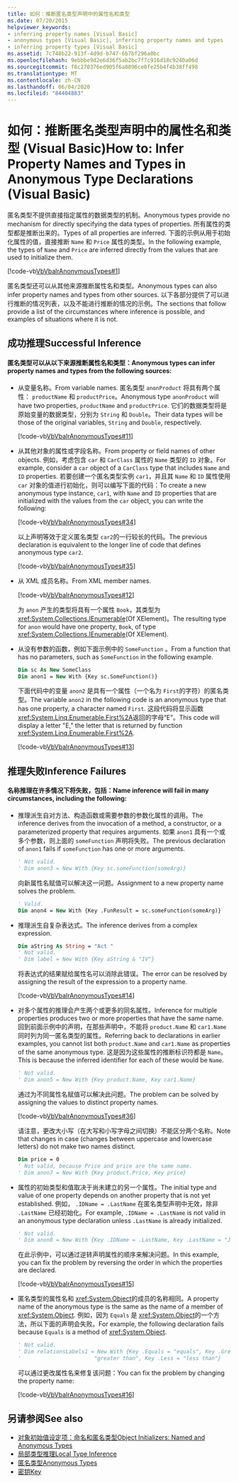 ```yaml
---
title: 如何：推断匿名类型声明中的属性名和类型
ms.date: 07/20/2015
helpviewer_keywords:
- inferring property names [Visual Basic]
- anonymous types [Visual Basic], inferring property names and types
- inferring property types [Visual Basic]
ms.assetid: 7c748b22-913f-4d9d-b747-6b7bf296a0bc
ms.openlocfilehash: 9ebbbe9d2e6d36f5ab2bc7f7c916d18c9240a06d
ms.sourcegitcommit: f8c270376ed905f6a8896ce0fe25b4f4b38ff498
ms.translationtype: MT
ms.contentlocale: zh-CN
ms.lasthandoff: 06/04/2020
ms.locfileid: "84404883"
---
```

# <a name="how-to-infer-property-names-and-types-in-anonymous-type-declarations-visual-basic"></a><span data-ttu-id="29ec7-102">如何：推断匿名类型声明中的属性名和类型 (Visual Basic)</span><span class="sxs-lookup"><span data-stu-id="29ec7-102">How to: Infer Property Names and Types in Anonymous Type Declarations (Visual Basic)</span></span>

<span data-ttu-id="29ec7-103">匿名类型不提供直接指定属性的数据类型的机制。</span><span class="sxs-lookup"><span data-stu-id="29ec7-103">Anonymous types provide no mechanism for directly specifying the data types of properties.</span></span> <span data-ttu-id="29ec7-104">所有属性的类型都是推断出来的。</span><span class="sxs-lookup"><span data-stu-id="29ec7-104">Types of all properties are inferred.</span></span> <span data-ttu-id="29ec7-105">下面的示例从用于初始化属性的值，直接推断 `Name` 和 `Price` 属性的类型。</span><span class="sxs-lookup"><span data-stu-id="29ec7-105">In the following example, the types of `Name` and `Price` are inferred directly from the values that are used to initialize them.</span></span>

[!code-vb[VbVbalrAnonymousTypes#1](~/samples/snippets/visualbasic/VS_Snippets_VBCSharp/VbVbalrAnonymousTypes/VB/Class1.vb#1)]

<span data-ttu-id="29ec7-106">匿名类型还可以从其他来源推断属性名和类型。</span><span class="sxs-lookup"><span data-stu-id="29ec7-106">Anonymous types can also infer property names and types from other sources.</span></span> <span data-ttu-id="29ec7-107">以下各部分提供了可以进行推断的情况列表，以及不能进行推断的情况的示例。</span><span class="sxs-lookup"><span data-stu-id="29ec7-107">The sections that follow provide a list of the circumstances where inference is possible, and examples of situations where it is not.</span></span>

## <a name="successful-inference"></a><span data-ttu-id="29ec7-108">成功推理</span><span class="sxs-lookup"><span data-stu-id="29ec7-108">Successful Inference</span></span>

#### <a name="anonymous-types-can-infer-property-names-and-types-from-the-following-sources"></a><span data-ttu-id="29ec7-109">匿名类型可以从以下来源推断属性名和类型：</span><span class="sxs-lookup"><span data-stu-id="29ec7-109">Anonymous types can infer property names and types from the following sources:</span></span>

- <span data-ttu-id="29ec7-110">从变量名称。</span><span class="sxs-lookup"><span data-stu-id="29ec7-110">From variable names.</span></span> <span data-ttu-id="29ec7-111">匿名类型 `anonProduct` 将具有两个属性： `productName` 和 `productPrice`。</span><span class="sxs-lookup"><span data-stu-id="29ec7-111">Anonymous type `anonProduct` will have two properties, `productName` and `productPrice`.</span></span> <span data-ttu-id="29ec7-112">它们的数据类型将是原始变量的数据类型，分别为 `String` 和 `Double`。</span><span class="sxs-lookup"><span data-stu-id="29ec7-112">Their data types will be those of the original variables, `String` and `Double`, respectively.</span></span>

  [!code-vb[VbVbalrAnonymousTypes#11](~/samples/snippets/visualbasic/VS_Snippets_VBCSharp/VbVbalrAnonymousTypes/VB/Class1.vb#11)]

- <span data-ttu-id="29ec7-113">从其他对象的属性或字段名称。</span><span class="sxs-lookup"><span data-stu-id="29ec7-113">From property or field names of other objects.</span></span> <span data-ttu-id="29ec7-114">例如，考虑包含 `car` 和 `CarClass` 属性的 `Name` 类型的 `ID` 对象。</span><span class="sxs-lookup"><span data-stu-id="29ec7-114">For example, consider a `car` object of a `CarClass` type that includes `Name` and `ID` properties.</span></span> <span data-ttu-id="29ec7-115">若要创建一个匿名类型实例 `car1`，并且其 `Name` 和 `ID` 属性使用 `car` 对象的值进行初始化，则可以编写下面的代码：</span><span class="sxs-lookup"><span data-stu-id="29ec7-115">To create a new anonymous type instance, `car1`, with `Name` and `ID` properties that are initialized with the values from the `car` object, you can write the following:</span></span>

  [!code-vb[VbVbalrAnonymousTypes#34](~/samples/snippets/visualbasic/VS_Snippets_VBCSharp/VbVbalrAnonymousTypes/VB/Class1.vb#34)]

  <span data-ttu-id="29ec7-116">以上声明等效于定义匿名类型 `car2`的一行较长的代码。</span><span class="sxs-lookup"><span data-stu-id="29ec7-116">The previous declaration is equivalent to the longer line of code that defines anonymous type `car2`.</span></span>

  [!code-vb[VbVbalrAnonymousTypes#35](~/samples/snippets/visualbasic/VS_Snippets_VBCSharp/VbVbalrAnonymousTypes/VB/Class1.vb#35)]

- <span data-ttu-id="29ec7-117">从 XML 成员名称。</span><span class="sxs-lookup"><span data-stu-id="29ec7-117">From XML member names.</span></span>

  [!code-vb[VbVbalrAnonymousTypes#12](~/samples/snippets/visualbasic/VS_Snippets_VBCSharp/VbVbalrAnonymousTypes/VB/Class1.vb#12)]

  <span data-ttu-id="29ec7-118">为 `anon` 产生的类型将具有一个属性 `Book`，其类型为 <xref:System.Collections.IEnumerable>(Of XElement)。</span><span class="sxs-lookup"><span data-stu-id="29ec7-118">The resulting type for `anon` would have one property, `Book`, of type <xref:System.Collections.IEnumerable>(Of XElement).</span></span>

- <span data-ttu-id="29ec7-119">从没有参数的函数，例如下面示例中的 `SomeFunction` 。</span><span class="sxs-lookup"><span data-stu-id="29ec7-119">From a function that has no parameters, such as `SomeFunction` in the following example.</span></span>

  ```vb
  Dim sc As New SomeClass
  Dim anon1 = New With {Key sc.SomeFunction()}
  ```

  <span data-ttu-id="29ec7-120">下面代码中的变量 `anon2` 是具有一个属性（一个名为 `First`的字符）的匿名类型。</span><span class="sxs-lookup"><span data-stu-id="29ec7-120">The variable `anon2` in the following code is an anonymous type that has one property, a character named `First`.</span></span> <span data-ttu-id="29ec7-121">这段代码将显示函数 <xref:System.Linq.Enumerable.First%2A>返回的字母“E”。</span><span class="sxs-lookup"><span data-stu-id="29ec7-121">This code will display a letter "E," the letter that is returned by function <xref:System.Linq.Enumerable.First%2A>.</span></span>

  [!code-vb[VbVbalrAnonymousTypes#13](~/samples/snippets/visualbasic/VS_Snippets_VBCSharp/VbVbalrAnonymousTypes/VB/Class1.vb#13)]

## <a name="inference-failures"></a><span data-ttu-id="29ec7-122">推理失败</span><span class="sxs-lookup"><span data-stu-id="29ec7-122">Inference Failures</span></span>

#### <a name="name-inference-will-fail-in-many-circumstances-including-the-following"></a><span data-ttu-id="29ec7-123">名称推理在许多情况下将失败，包括：</span><span class="sxs-lookup"><span data-stu-id="29ec7-123">Name inference will fail in many circumstances, including the following:</span></span>

- <span data-ttu-id="29ec7-124">推理派生自对方法、构造函数或需要参数的参数化属性的调用。</span><span class="sxs-lookup"><span data-stu-id="29ec7-124">The inference derives from the invocation of a method, a constructor, or a parameterized property that requires arguments.</span></span> <span data-ttu-id="29ec7-125">如果 `anon1` 具有一个或多个参数，则上面的 `someFunction` 声明将失败。</span><span class="sxs-lookup"><span data-stu-id="29ec7-125">The previous declaration of `anon1` fails if `someFunction` has one or more arguments.</span></span>

  ```vb
  ' Not valid.
  ' Dim anon3 = New With {Key sc.someFunction(someArg)}
  ```

  <span data-ttu-id="29ec7-126">向新属性名赋值可以解决这一问题。</span><span class="sxs-lookup"><span data-stu-id="29ec7-126">Assignment to a new property name solves the problem.</span></span>

  ```vb
  ' Valid.
  Dim anon4 = New With {Key .FunResult = sc.someFunction(someArg)}
  ```

- <span data-ttu-id="29ec7-127">推理派生自复杂表达式。</span><span class="sxs-lookup"><span data-stu-id="29ec7-127">The inference derives from a complex expression.</span></span>

  ```vb
  Dim aString As String = "Act "
  ' Not valid.
  ' Dim label = New With {Key aString & "IV"}
  ```

  <span data-ttu-id="29ec7-128">将表达式的结果赋给属性名可以消除此错误。</span><span class="sxs-lookup"><span data-stu-id="29ec7-128">The error can be resolved by assigning the result of the expression to a property name.</span></span>

  [!code-vb[VbVbalrAnonymousTypes#14](~/samples/snippets/visualbasic/VS_Snippets_VBCSharp/VbVbalrAnonymousTypes/VB/Class1.vb#14)]

- <span data-ttu-id="29ec7-129">对多个属性的推理会产生两个或更多的同名属性。</span><span class="sxs-lookup"><span data-stu-id="29ec7-129">Inference for multiple properties produces two or more properties that have the same name.</span></span> <span data-ttu-id="29ec7-130">回到前面示例中的声明，在那些声明中，不能将 `product.Name` 和 `car1.Name` 同时列为同一匿名类型的属性。</span><span class="sxs-lookup"><span data-stu-id="29ec7-130">Referring back to declarations in earlier examples, you cannot list both `product.Name` and `car1.Name` as properties of the same anonymous type.</span></span> <span data-ttu-id="29ec7-131">这是因为这些属性的推断标识符都是 `Name`。</span><span class="sxs-lookup"><span data-stu-id="29ec7-131">This is because the inferred identifier for each of these would be `Name`.</span></span>

  ```vb
  ' Not valid.
  ' Dim anon5 = New With {Key product.Name, Key car1.Name}
  ```

  <span data-ttu-id="29ec7-132">通过为不同属性名赋值可以解决此问题。</span><span class="sxs-lookup"><span data-stu-id="29ec7-132">The problem can be solved by assigning the values to distinct property names.</span></span>

  [!code-vb[VbVbalrAnonymousTypes#36](~/samples/snippets/visualbasic/VS_Snippets_VBCSharp/VbVbalrAnonymousTypes/VB/Class1.vb#36)]

  <span data-ttu-id="29ec7-133">请注意，更改大小写（在大写和小写字母之间切换）不能区分两个名称。</span><span class="sxs-lookup"><span data-stu-id="29ec7-133">Note that changes in case (changes between uppercase and lowercase letters) do not make two names distinct.</span></span>

  ```vb
  Dim price = 0
  ' Not valid, because Price and price are the same name.
  ' Dim anon7 = New With {Key product.Price, Key price}
  ```

- <span data-ttu-id="29ec7-134">属性的初始类型和值取决于尚未建立的另一个属性。</span><span class="sxs-lookup"><span data-stu-id="29ec7-134">The initial type and value of one property depends on another property that is not yet established.</span></span> <span data-ttu-id="29ec7-135">例如， `.IDName = .LastName` 在匿名类型声明中无效，除非 `.LastName` 已经初始化。</span><span class="sxs-lookup"><span data-stu-id="29ec7-135">For example, `.IDName = .LastName` is not valid in an anonymous type declaration unless `.LastName` is already initialized.</span></span>

  ```vb
  ' Not valid.
  ' Dim anon8 = New With {Key .IDName = .LastName, Key .LastName = "Jones"}
  ```

  <span data-ttu-id="29ec7-136">在此示例中，可以通过逆转声明属性的顺序来解决问题。</span><span class="sxs-lookup"><span data-stu-id="29ec7-136">In this example, you can fix the problem by reversing the order in which the properties are declared.</span></span>

  [!code-vb[VbVbalrAnonymousTypes#15](~/samples/snippets/visualbasic/VS_Snippets_VBCSharp/VbVbalrAnonymousTypes/VB/Class1.vb#15)]

- <span data-ttu-id="29ec7-137">匿名类型的属性名和 <xref:System.Object>的成员的名称相同。</span><span class="sxs-lookup"><span data-stu-id="29ec7-137">A property name of the anonymous type is the same as the name of a member of <xref:System.Object>.</span></span> <span data-ttu-id="29ec7-138">例如，因为 `Equals` 是 <xref:System.Object>的一个方法，所以下面的声明会失败。</span><span class="sxs-lookup"><span data-stu-id="29ec7-138">For example, the following declaration fails because `Equals` is a method of <xref:System.Object>.</span></span>

  ```vb
  ' Not valid.
  ' Dim relationsLabels1 = New With {Key .Equals = "equals", Key .Greater = _
  '                       "greater than", Key .Less = "less than"}
  ```

  <span data-ttu-id="29ec7-139">可以通过更改属性名来修复该问题：</span><span class="sxs-lookup"><span data-stu-id="29ec7-139">You can fix the problem by changing the property name:</span></span>

  [!code-vb[VbVbalrAnonymousTypes#16](~/samples/snippets/visualbasic/VS_Snippets_VBCSharp/VbVbalrAnonymousTypes/VB/Class1.vb#16)]

## <a name="see-also"></a><span data-ttu-id="29ec7-140">另请参阅</span><span class="sxs-lookup"><span data-stu-id="29ec7-140">See also</span></span>

- [<span data-ttu-id="29ec7-141">对象初始值设定项：命名和匿名类型</span><span class="sxs-lookup"><span data-stu-id="29ec7-141">Object Initializers: Named and Anonymous Types</span></span>](object-initializers-named-and-anonymous-types.md)
- [<span data-ttu-id="29ec7-142">局部类型推理</span><span class="sxs-lookup"><span data-stu-id="29ec7-142">Local Type Inference</span></span>](../variables/local-type-inference.md)
- [<span data-ttu-id="29ec7-143">匿名类型</span><span class="sxs-lookup"><span data-stu-id="29ec7-143">Anonymous Types</span></span>](anonymous-types.md)
- [<span data-ttu-id="29ec7-144">密钥</span><span class="sxs-lookup"><span data-stu-id="29ec7-144">Key</span></span>](../../../language-reference/modifiers/key.md)
